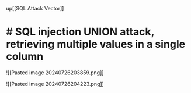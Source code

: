 up[[SQL Attack Vector]]

# # SQL injection UNION attack, retrieving multiple values in a single column

![[Pasted image 20240726203859.png]]

![[Pasted image 20240726204223.png]]

